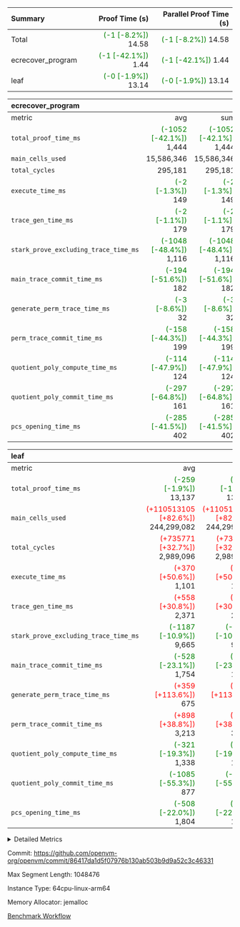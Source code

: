| Summary | Proof Time (s) | Parallel Proof Time (s) |
|:---|---:|---:|
| Total | <span style='color: green'>(-1 [-8.2%])</span> 14.58 | <span style='color: green'>(-1 [-8.2%])</span> 14.58 |
| ecrecover_program | <span style='color: green'>(-1 [-42.1%])</span> 1.44 | <span style='color: green'>(-1 [-42.1%])</span> 1.44 |
| leaf | <span style='color: green'>(-0 [-1.9%])</span> 13.14 | <span style='color: green'>(-0 [-1.9%])</span> 13.14 |


| ecrecover_program |||||
|:---|---:|---:|---:|---:|
|metric|avg|sum|max|min|
| `total_proof_time_ms ` | <span style='color: green'>(-1052 [-42.1%])</span> 1,444 | <span style='color: green'>(-1052 [-42.1%])</span> 1,444 | <span style='color: green'>(-1052 [-42.1%])</span> 1,444 | <span style='color: green'>(-1052 [-42.1%])</span> 1,444 |
| `main_cells_used     ` |  15,586,346 |  15,586,346 |  15,586,346 |  15,586,346 |
| `total_cycles        ` |  295,181 |  295,181 |  295,181 |  295,181 |
| `execute_time_ms     ` | <span style='color: green'>(-2 [-1.3%])</span> 149 | <span style='color: green'>(-2 [-1.3%])</span> 149 | <span style='color: green'>(-2 [-1.3%])</span> 149 | <span style='color: green'>(-2 [-1.3%])</span> 149 |
| `trace_gen_time_ms   ` | <span style='color: green'>(-2 [-1.1%])</span> 179 | <span style='color: green'>(-2 [-1.1%])</span> 179 | <span style='color: green'>(-2 [-1.1%])</span> 179 | <span style='color: green'>(-2 [-1.1%])</span> 179 |
| `stark_prove_excluding_trace_time_ms` | <span style='color: green'>(-1048 [-48.4%])</span> 1,116 | <span style='color: green'>(-1048 [-48.4%])</span> 1,116 | <span style='color: green'>(-1048 [-48.4%])</span> 1,116 | <span style='color: green'>(-1048 [-48.4%])</span> 1,116 |
| `main_trace_commit_time_ms` | <span style='color: green'>(-194 [-51.6%])</span> 182 | <span style='color: green'>(-194 [-51.6%])</span> 182 | <span style='color: green'>(-194 [-51.6%])</span> 182 | <span style='color: green'>(-194 [-51.6%])</span> 182 |
| `generate_perm_trace_time_ms` | <span style='color: green'>(-3 [-8.6%])</span> 32 | <span style='color: green'>(-3 [-8.6%])</span> 32 | <span style='color: green'>(-3 [-8.6%])</span> 32 | <span style='color: green'>(-3 [-8.6%])</span> 32 |
| `perm_trace_commit_time_ms` | <span style='color: green'>(-158 [-44.3%])</span> 199 | <span style='color: green'>(-158 [-44.3%])</span> 199 | <span style='color: green'>(-158 [-44.3%])</span> 199 | <span style='color: green'>(-158 [-44.3%])</span> 199 |
| `quotient_poly_compute_time_ms` | <span style='color: green'>(-114 [-47.9%])</span> 124 | <span style='color: green'>(-114 [-47.9%])</span> 124 | <span style='color: green'>(-114 [-47.9%])</span> 124 | <span style='color: green'>(-114 [-47.9%])</span> 124 |
| `quotient_poly_commit_time_ms` | <span style='color: green'>(-297 [-64.8%])</span> 161 | <span style='color: green'>(-297 [-64.8%])</span> 161 | <span style='color: green'>(-297 [-64.8%])</span> 161 | <span style='color: green'>(-297 [-64.8%])</span> 161 |
| `pcs_opening_time_ms ` | <span style='color: green'>(-285 [-41.5%])</span> 402 | <span style='color: green'>(-285 [-41.5%])</span> 402 | <span style='color: green'>(-285 [-41.5%])</span> 402 | <span style='color: green'>(-285 [-41.5%])</span> 402 |

| leaf |||||
|:---|---:|---:|---:|---:|
|metric|avg|sum|max|min|
| `total_proof_time_ms ` | <span style='color: green'>(-259 [-1.9%])</span> 13,137 | <span style='color: green'>(-259 [-1.9%])</span> 13,137 | <span style='color: green'>(-259 [-1.9%])</span> 13,137 | <span style='color: green'>(-259 [-1.9%])</span> 13,137 |
| `main_cells_used     ` | <span style='color: red'>(+110513105 [+82.6%])</span> 244,299,082 | <span style='color: red'>(+110513105 [+82.6%])</span> 244,299,082 | <span style='color: red'>(+110513105 [+82.6%])</span> 244,299,082 | <span style='color: red'>(+110513105 [+82.6%])</span> 244,299,082 |
| `total_cycles        ` | <span style='color: red'>(+735771 [+32.7%])</span> 2,989,096 | <span style='color: red'>(+735771 [+32.7%])</span> 2,989,096 | <span style='color: red'>(+735771 [+32.7%])</span> 2,989,096 | <span style='color: red'>(+735771 [+32.7%])</span> 2,989,096 |
| `execute_time_ms     ` | <span style='color: red'>(+370 [+50.6%])</span> 1,101 | <span style='color: red'>(+370 [+50.6%])</span> 1,101 | <span style='color: red'>(+370 [+50.6%])</span> 1,101 | <span style='color: red'>(+370 [+50.6%])</span> 1,101 |
| `trace_gen_time_ms   ` | <span style='color: red'>(+558 [+30.8%])</span> 2,371 | <span style='color: red'>(+558 [+30.8%])</span> 2,371 | <span style='color: red'>(+558 [+30.8%])</span> 2,371 | <span style='color: red'>(+558 [+30.8%])</span> 2,371 |
| `stark_prove_excluding_trace_time_ms` | <span style='color: green'>(-1187 [-10.9%])</span> 9,665 | <span style='color: green'>(-1187 [-10.9%])</span> 9,665 | <span style='color: green'>(-1187 [-10.9%])</span> 9,665 | <span style='color: green'>(-1187 [-10.9%])</span> 9,665 |
| `main_trace_commit_time_ms` | <span style='color: green'>(-528 [-23.1%])</span> 1,754 | <span style='color: green'>(-528 [-23.1%])</span> 1,754 | <span style='color: green'>(-528 [-23.1%])</span> 1,754 | <span style='color: green'>(-528 [-23.1%])</span> 1,754 |
| `generate_perm_trace_time_ms` | <span style='color: red'>(+359 [+113.6%])</span> 675 | <span style='color: red'>(+359 [+113.6%])</span> 675 | <span style='color: red'>(+359 [+113.6%])</span> 675 | <span style='color: red'>(+359 [+113.6%])</span> 675 |
| `perm_trace_commit_time_ms` | <span style='color: red'>(+898 [+38.8%])</span> 3,213 | <span style='color: red'>(+898 [+38.8%])</span> 3,213 | <span style='color: red'>(+898 [+38.8%])</span> 3,213 | <span style='color: red'>(+898 [+38.8%])</span> 3,213 |
| `quotient_poly_compute_time_ms` | <span style='color: green'>(-321 [-19.3%])</span> 1,338 | <span style='color: green'>(-321 [-19.3%])</span> 1,338 | <span style='color: green'>(-321 [-19.3%])</span> 1,338 | <span style='color: green'>(-321 [-19.3%])</span> 1,338 |
| `quotient_poly_commit_time_ms` | <span style='color: green'>(-1085 [-55.3%])</span> 877 | <span style='color: green'>(-1085 [-55.3%])</span> 877 | <span style='color: green'>(-1085 [-55.3%])</span> 877 | <span style='color: green'>(-1085 [-55.3%])</span> 877 |
| `pcs_opening_time_ms ` | <span style='color: green'>(-508 [-22.0%])</span> 1,804 | <span style='color: green'>(-508 [-22.0%])</span> 1,804 | <span style='color: green'>(-508 [-22.0%])</span> 1,804 | <span style='color: green'>(-508 [-22.0%])</span> 1,804 |



<details>
<summary>Detailed Metrics</summary>

| group | num_segments | keygen_time_ms | commit_exe_time_ms |
| --- | --- | --- | --- |
| ecrecover_program | 1 | 695 | 7 | 

| group | air_name | quotient_deg | interactions | constraints |
| --- | --- | --- | --- | --- |
| ecrecover_program | AccessAdapterAir<16> | 2 | 5 | 12 | 
| ecrecover_program | AccessAdapterAir<2> | 2 | 5 | 12 | 
| ecrecover_program | AccessAdapterAir<32> | 2 | 5 | 12 | 
| ecrecover_program | AccessAdapterAir<4> | 2 | 5 | 12 | 
| ecrecover_program | AccessAdapterAir<64> | 2 | 5 | 12 | 
| ecrecover_program | AccessAdapterAir<8> | 2 | 5 | 12 | 
| ecrecover_program | BitwiseOperationLookupAir<8> | 2 | 2 | 4 | 
| ecrecover_program | KeccakVmAir | 2 | 321 | 4,511 | 
| ecrecover_program | MemoryMerkleAir<8> | 2 | 4 | 39 | 
| ecrecover_program | PersistentBoundaryAir<8> | 2 | 3 | 6 | 
| ecrecover_program | PhantomAir | 2 | 3 | 5 | 
| ecrecover_program | Poseidon2PeripheryAir<BabyBearParameters>, 1> | 2 | 1 | 286 | 
| ecrecover_program | ProgramAir | 1 | 1 | 4 | 
| ecrecover_program | RangeTupleCheckerAir<2> | 1 | 1 | 4 | 
| ecrecover_program | Rv32HintStoreAir | 2 | 18 | 28 | 
| ecrecover_program | VariableRangeCheckerAir | 1 | 1 | 4 | 
| ecrecover_program | VmAirWrapper<Rv32BaseAluAdapterAir, BaseAluCoreAir<4, 8> | 2 | 20 | 37 | 
| ecrecover_program | VmAirWrapper<Rv32BaseAluAdapterAir, LessThanCoreAir<4, 8> | 2 | 18 | 40 | 
| ecrecover_program | VmAirWrapper<Rv32BaseAluAdapterAir, ShiftCoreAir<4, 8> | 2 | 24 | 91 | 
| ecrecover_program | VmAirWrapper<Rv32BranchAdapterAir, BranchEqualCoreAir<4> | 2 | 11 | 20 | 
| ecrecover_program | VmAirWrapper<Rv32BranchAdapterAir, BranchLessThanCoreAir<4, 8> | 2 | 13 | 35 | 
| ecrecover_program | VmAirWrapper<Rv32CondRdWriteAdapterAir, Rv32JalLuiCoreAir> | 2 | 10 | 18 | 
| ecrecover_program | VmAirWrapper<Rv32IsEqualModAdapterAir<2, 1, 32, 32>, ModularIsEqualCoreAir<32, 4, 8> | 2 | 25 | 223 | 
| ecrecover_program | VmAirWrapper<Rv32JalrAdapterAir, Rv32JalrCoreAir> | 2 | 16 | 20 | 
| ecrecover_program | VmAirWrapper<Rv32LoadStoreAdapterAir, LoadSignExtendCoreAir<4, 8> | 2 | 18 | 33 | 
| ecrecover_program | VmAirWrapper<Rv32LoadStoreAdapterAir, LoadStoreCoreAir<4> | 2 | 17 | 40 | 
| ecrecover_program | VmAirWrapper<Rv32MultAdapterAir, DivRemCoreAir<4, 8> | 2 | 25 | 84 | 
| ecrecover_program | VmAirWrapper<Rv32MultAdapterAir, MulHCoreAir<4, 8> | 2 | 24 | 31 | 
| ecrecover_program | VmAirWrapper<Rv32MultAdapterAir, MultiplicationCoreAir<4, 8> | 2 | 19 | 19 | 
| ecrecover_program | VmAirWrapper<Rv32RdWriteAdapterAir, Rv32AuipcCoreAir> | 2 | 12 | 14 | 
| ecrecover_program | VmAirWrapper<Rv32VecHeapAdapterAir<1, 2, 2, 32, 32>, FieldExpressionCoreAir> | 2 | 411 | 476 | 
| ecrecover_program | VmAirWrapper<Rv32VecHeapAdapterAir<2, 1, 1, 32, 32>, FieldExpressionCoreAir> | 2 | 156 | 188 | 
| ecrecover_program | VmAirWrapper<Rv32VecHeapAdapterAir<2, 2, 2, 32, 32>, FieldExpressionCoreAir> | 2 | 422 | 451 | 
| ecrecover_program | VmConnectorAir | 2 | 5 | 10 | 
| leaf | AccessAdapterAir<2> | 2 | 5 | 12 | 
| leaf | AccessAdapterAir<4> | 2 | 5 | 12 | 
| leaf | AccessAdapterAir<8> | 2 | 5 | 12 | 
| leaf | FriReducedOpeningAir | 2 | 39 | 70 | 
| leaf | JalRangeCheckAir | 2 | 9 | 14 | 
| leaf | NativePoseidon2Air<BabyBearParameters>, 1> | 2 | 136 | 571 | 
| leaf | PhantomAir | 2 | 3 | 5 | 
| leaf | ProgramAir | 1 | 1 | 4 | 
| leaf | VariableRangeCheckerAir | 1 | 1 | 4 | 
| leaf | VmAirWrapper<AluNativeAdapterAir, FieldArithmeticCoreAir> | 2 | 15 | 27 | 
| leaf | VmAirWrapper<BranchNativeAdapterAir, BranchEqualCoreAir<1> | 2 | 11 | 25 | 
| leaf | VmAirWrapper<NativeAdapterAir<2, 0>, PublicValuesCoreAir> | 2 | 11 | 30 | 
| leaf | VmAirWrapper<NativeLoadStoreAdapterAir<1>, NativeLoadStoreCoreAir<1> | 2 | 15 | 20 | 
| leaf | VmAirWrapper<NativeLoadStoreAdapterAir<4>, NativeLoadStoreCoreAir<4> | 2 | 15 | 20 | 
| leaf | VmAirWrapper<NativeVectorizedAdapterAir<4>, FieldExtensionCoreAir> | 2 | 15 | 27 | 
| leaf | VmConnectorAir | 2 | 5 | 10 | 
| leaf | VolatileBoundaryAir | 2 | 4 | 17 | 

| group | air_name | idx | rows | prep_cols | perm_cols | main_cols | cells |
| --- | --- | --- | --- | --- | --- | --- | --- |
| leaf | AccessAdapterAir<2> | 0 | 1,048,576 |  | 16 | 11 | 28,311,552 | 
| leaf | AccessAdapterAir<4> | 0 | 524,288 |  | 16 | 13 | 15,204,352 | 
| leaf | AccessAdapterAir<8> | 0 | 32,768 |  | 16 | 17 | 1,081,344 | 
| leaf | FriReducedOpeningAir | 0 | 4,194,304 |  | 84 | 27 | 465,567,744 | 
| leaf | JalRangeCheckAir | 0 | 65,536 |  | 28 | 12 | 2,621,440 | 
| leaf | NativePoseidon2Air<BabyBearParameters>, 1> | 0 | 262,144 |  | 312 | 399 | 186,384,384 | 
| leaf | PhantomAir | 0 | 32,768 |  | 12 | 6 | 589,824 | 
| leaf | ProgramAir | 0 | 524,288 |  | 8 | 10 | 9,437,184 | 
| leaf | VariableRangeCheckerAir | 0 | 262,144 | 2 | 8 | 1 | 2,359,296 | 
| leaf | VmAirWrapper<AluNativeAdapterAir, FieldArithmeticCoreAir> | 0 | 2,097,152 |  | 36 | 29 | 136,314,880 | 
| leaf | VmAirWrapper<BranchNativeAdapterAir, BranchEqualCoreAir<1> | 0 | 524,288 |  | 28 | 23 | 26,738,688 | 
| leaf | VmAirWrapper<NativeAdapterAir<2, 0>, PublicValuesCoreAir> | 0 | 64 |  | 28 | 27 | 3,520 | 
| leaf | VmAirWrapper<NativeLoadStoreAdapterAir<1>, NativeLoadStoreCoreAir<1> | 0 | 1,048,576 |  | 40 | 21 | 63,963,136 | 
| leaf | VmAirWrapper<NativeLoadStoreAdapterAir<4>, NativeLoadStoreCoreAir<4> | 0 | 262,144 |  | 40 | 27 | 17,563,648 | 
| leaf | VmAirWrapper<NativeVectorizedAdapterAir<4>, FieldExtensionCoreAir> | 0 | 262,144 |  | 36 | 38 | 19,398,656 | 
| leaf | VmConnectorAir | 0 | 2 | 1 | 16 | 5 | 42 | 
| leaf | VolatileBoundaryAir | 0 | 1,048,576 |  | 12 | 11 | 24,117,248 | 

| group | air_name | segment | rows | prep_cols | perm_cols | main_cols | cells |
| --- | --- | --- | --- | --- | --- | --- | --- |
| ecrecover_program | AccessAdapterAir<16> | 0 | 16,384 |  | 16 | 25 | 671,744 | 
| ecrecover_program | AccessAdapterAir<32> | 0 | 8,192 |  | 16 | 41 | 466,944 | 
| ecrecover_program | AccessAdapterAir<4> | 0 | 64 |  | 16 | 13 | 1,856 | 
| ecrecover_program | AccessAdapterAir<8> | 0 | 32,768 |  | 16 | 17 | 1,081,344 | 
| ecrecover_program | BitwiseOperationLookupAir<8> | 0 | 65,536 | 3 | 8 | 2 | 655,360 | 
| ecrecover_program | KeccakVmAir | 0 | 128 |  | 1,056 | 3,163 | 540,032 | 
| ecrecover_program | MemoryMerkleAir<8> | 0 | 4,096 |  | 16 | 32 | 196,608 | 
| ecrecover_program | PersistentBoundaryAir<8> | 0 | 4,096 |  | 12 | 20 | 131,072 | 
| ecrecover_program | PhantomAir | 0 | 16 |  | 12 | 6 | 288 | 
| ecrecover_program | Poseidon2PeripheryAir<BabyBearParameters>, 1> | 0 | 4,096 |  | 8 | 300 | 1,261,568 | 
| ecrecover_program | ProgramAir | 0 | 16,384 |  | 8 | 10 | 294,912 | 
| ecrecover_program | RangeTupleCheckerAir<2> | 0 | 524,288 | 2 | 8 | 1 | 4,718,592 | 
| ecrecover_program | Rv32HintStoreAir | 0 | 256 |  | 44 | 32 | 19,456 | 
| ecrecover_program | VariableRangeCheckerAir | 0 | 262,144 | 2 | 8 | 1 | 2,359,296 | 
| ecrecover_program | VmAirWrapper<Rv32BaseAluAdapterAir, BaseAluCoreAir<4, 8> | 0 | 131,072 |  | 52 | 36 | 11,534,336 | 
| ecrecover_program | VmAirWrapper<Rv32BaseAluAdapterAir, LessThanCoreAir<4, 8> | 0 | 4,096 |  | 40 | 37 | 315,392 | 
| ecrecover_program | VmAirWrapper<Rv32BaseAluAdapterAir, ShiftCoreAir<4, 8> | 0 | 16,384 |  | 52 | 53 | 1,720,320 | 
| ecrecover_program | VmAirWrapper<Rv32BranchAdapterAir, BranchEqualCoreAir<4> | 0 | 16,384 |  | 28 | 26 | 884,736 | 
| ecrecover_program | VmAirWrapper<Rv32BranchAdapterAir, BranchLessThanCoreAir<4, 8> | 0 | 32,768 |  | 32 | 32 | 2,097,152 | 
| ecrecover_program | VmAirWrapper<Rv32CondRdWriteAdapterAir, Rv32JalLuiCoreAir> | 0 | 8,192 |  | 28 | 18 | 376,832 | 
| ecrecover_program | VmAirWrapper<Rv32IsEqualModAdapterAir<2, 1, 32, 32>, ModularIsEqualCoreAir<32, 4, 8> | 0 | 4,096 |  | 56 | 166 | 909,312 | 
| ecrecover_program | VmAirWrapper<Rv32JalrAdapterAir, Rv32JalrCoreAir> | 0 | 8,192 |  | 36 | 28 | 524,288 | 
| ecrecover_program | VmAirWrapper<Rv32LoadStoreAdapterAir, LoadSignExtendCoreAir<4, 8> | 0 | 4,096 |  | 52 | 36 | 360,448 | 
| ecrecover_program | VmAirWrapper<Rv32LoadStoreAdapterAir, LoadStoreCoreAir<4> | 0 | 131,072 |  | 52 | 41 | 12,189,696 | 
| ecrecover_program | VmAirWrapper<Rv32MultAdapterAir, DivRemCoreAir<4, 8> | 0 | 8 |  | 72 | 59 | 1,048 | 
| ecrecover_program | VmAirWrapper<Rv32MultAdapterAir, MultiplicationCoreAir<4, 8> | 0 | 4,096 |  | 52 | 31 | 339,968 | 
| ecrecover_program | VmAirWrapper<Rv32RdWriteAdapterAir, Rv32AuipcCoreAir> | 0 | 4,096 |  | 28 | 20 | 196,608 | 
| ecrecover_program | VmAirWrapper<Rv32VecHeapAdapterAir<1, 2, 2, 32, 32>, FieldExpressionCoreAir> | 0 | 2,048 |  | 828 | 543 | 2,807,808 | 
| ecrecover_program | VmAirWrapper<Rv32VecHeapAdapterAir<2, 1, 1, 32, 32>, FieldExpressionCoreAir> | 0 | 32 |  | 316 | 261 | 18,464 | 
| ecrecover_program | VmAirWrapper<Rv32VecHeapAdapterAir<2, 2, 2, 32, 32>, FieldExpressionCoreAir> | 0 | 1,024 |  | 848 | 619 | 1,502,208 | 
| ecrecover_program | VmConnectorAir | 0 | 2 | 1 | 16 | 5 | 42 | 

| group | idx | trace_gen_time_ms | total_proof_time_ms | total_cycles | total_cells | stark_prove_excluding_trace_time_ms | quotient_poly_compute_time_ms | quotient_poly_commit_time_ms | perm_trace_commit_time_ms | pcs_opening_time_ms | main_trace_commit_time_ms | main_cells_used | generate_perm_trace_time_ms | execute_time_ms |
| --- | --- | --- | --- | --- | --- | --- | --- | --- | --- | --- | --- | --- | --- | --- |
| leaf | 0 | 2,371 | 13,137 | 2,989,096 | 999,656,938 | 9,665 | 1,338 | 877 | 3,213 | 1,804 | 1,754 | 244,299,082 | 675 | 1,101 | 

| group | segment | trace_gen_time_ms | total_proof_time_ms | total_cycles | total_cells | stark_prove_excluding_trace_time_ms | quotient_poly_compute_time_ms | quotient_poly_commit_time_ms | perm_trace_commit_time_ms | pcs_opening_time_ms | main_trace_commit_time_ms | main_cells_used | generate_perm_trace_time_ms | execute_time_ms |
| --- | --- | --- | --- | --- | --- | --- | --- | --- | --- | --- | --- | --- | --- | --- |
| ecrecover_program | 0 | 179 | 1,444 | 295,181 | 48,197,161 | 1,116 | 124 | 161 | 199 | 402 | 182 | 15,586,346 | 32 | 149 | 

</details>


Commit: https://github.com/openvm-org/openvm/commit/86417da1d5f07976b130ab503b9d9a52c3c46331

Max Segment Length: 1048476

Instance Type: 64cpu-linux-arm64

Memory Allocator: jemalloc

[Benchmark Workflow](https://github.com/openvm-org/openvm/actions/runs/13816250523)

